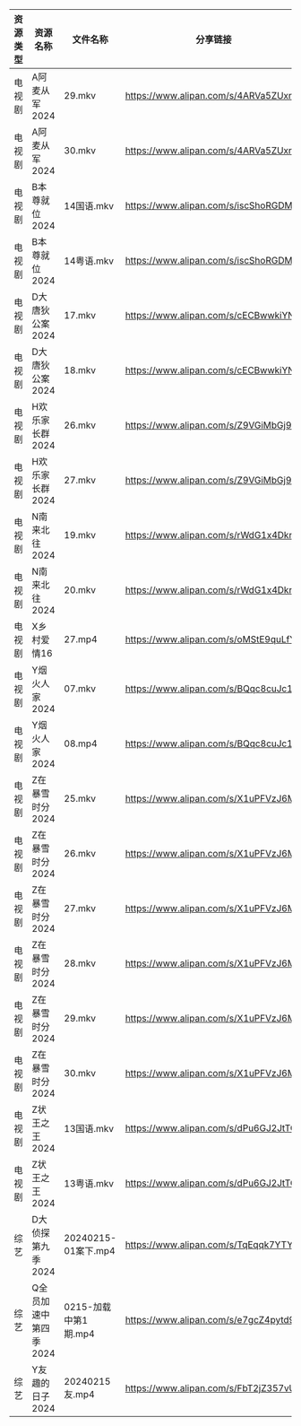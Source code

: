 | 资源类型 | 资源名称          | 文件名称              | 分享链接                                 | 更新时间                |
| ---- | ------------- | ----------------- | ------------------------------------ | ------------------- |
| 电视剧  | A阿麦从军2024     | 29.mkv            | https://www.alipan.com/s/4ARVa5ZUxrv | 2024-02-16 00:05:03 |
| 电视剧  | A阿麦从军2024     | 30.mkv            | https://www.alipan.com/s/4ARVa5ZUxrv | 2024-02-16 00:05:03 |
| 电视剧  | B本尊就位2024     | 14国语.mkv          | https://www.alipan.com/s/iscShoRGDMu | 2024-02-16 00:05:06 |
| 电视剧  | B本尊就位2024     | 14粤语.mkv          | https://www.alipan.com/s/iscShoRGDMu | 2024-02-16 00:05:06 |
| 电视剧  | D大唐狄公案2024    | 17.mkv            | https://www.alipan.com/s/cECBwwkiYNS | 2024-02-16 00:05:09 |
| 电视剧  | D大唐狄公案2024    | 18.mkv            | https://www.alipan.com/s/cECBwwkiYNS | 2024-02-16 00:05:09 |
| 电视剧  | H欢乐家长群2024    | 26.mkv            | https://www.alipan.com/s/Z9VGiMbGj9U | 2024-02-16 00:05:21 |
| 电视剧  | H欢乐家长群2024    | 27.mkv            | https://www.alipan.com/s/Z9VGiMbGj9U | 2024-02-16 00:05:21 |
| 电视剧  | N南来北往2024     | 19.mkv            | https://www.alipan.com/s/rWdG1x4DkrT | 2024-02-16 00:05:24 |
| 电视剧  | N南来北往2024     | 20.mkv            | https://www.alipan.com/s/rWdG1x4DkrT | 2024-02-16 00:05:24 |
| 电视剧  | X乡村爱情16       | 27.mp4            | https://www.alipan.com/s/oMStE9quLfY | 2024-02-16 00:05:39 |
| 电视剧  | Y烟火人家2024     | 07.mkv            | https://www.alipan.com/s/BQqc8cuJc1n | 2024-02-16 00:05:44 |
| 电视剧  | Y烟火人家2024     | 08.mp4            | https://www.alipan.com/s/BQqc8cuJc1n | 2024-02-16 00:05:44 |
| 电视剧  | Z在暴雪时分2024    | 25.mkv            | https://www.alipan.com/s/X1uPFVzJ6MD | 2024-02-16 00:05:49 |
| 电视剧  | Z在暴雪时分2024    | 26.mkv            | https://www.alipan.com/s/X1uPFVzJ6MD | 2024-02-16 00:05:49 |
| 电视剧  | Z在暴雪时分2024    | 27.mkv            | https://www.alipan.com/s/X1uPFVzJ6MD | 2024-02-16 00:05:48 |
| 电视剧  | Z在暴雪时分2024    | 28.mkv            | https://www.alipan.com/s/X1uPFVzJ6MD | 2024-02-16 00:05:48 |
| 电视剧  | Z在暴雪时分2024    | 29.mkv            | https://www.alipan.com/s/X1uPFVzJ6MD | 2024-02-16 00:05:48 |
| 电视剧  | Z在暴雪时分2024    | 30.mkv            | https://www.alipan.com/s/X1uPFVzJ6MD | 2024-02-16 00:05:47 |
| 电视剧  | Z状王之王2024     | 13国语.mkv          | https://www.alipan.com/s/dPu6GJ2JtTC | 2024-02-16 00:05:52 |
| 电视剧  | Z状王之王2024     | 13粤语.mkv          | https://www.alipan.com/s/dPu6GJ2JtTC | 2024-02-16 00:05:51 |
| 综艺   | D大侦探第九季2024   | 20240215-01案下.mp4 | https://www.alipan.com/s/TqEqqk7YTYD | 2024-02-16 00:05:58 |
| 综艺   | Q全员加速中第四季2024 | 0215-加载中第1期.mp4   | https://www.alipan.com/s/e7gcZ4pytd9 | 2024-02-16 00:06:21 |
| 综艺   | Y友趣的日子2024    | 20240215友.mp4     | https://www.alipan.com/s/FbT2jZ357vU | 2024-02-16 00:06:31 |
